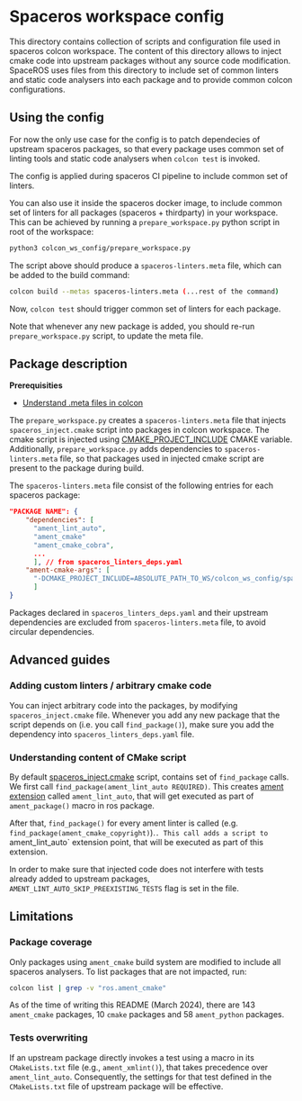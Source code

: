 # Spaceros workspace config
This directory contains collection of scripts and configuration file used in spaceros colcon workspace. 
The content of this directory allows to inject cmake code into upstream packages without any source code modification.
SpaceROS uses files from this directory to include set of common linters and static code analysers into each package and to provide common colcon configurations.

## Using the config
For now the only use case for the config is to patch dependecies of upstream spaceros packages, so that every package uses common set of linting tools and static code analysers when `colcon test` is invoked.

The config is applied during spaceros CI pipeline to include common set of linters.

You can also use it inside the spaceros docker image, to include common set of linters for all packages (spaceros + thirdparty) in your workspace. This can be achieved by running a `prepare_workspace.py` python script in root of the workspace:

```bash
python3 colcon_ws_config/prepare_workspace.py
```
The script above should produce a `spaceros-linters.meta` file, which can be added to the build command:

```bash
colcon build --metas spaceros-linters.meta (...rest of the command)
```

Now, `colcon test` should trigger common set of linters for each package.

Note that whenever any new package is added, you should re-run `prepare_workspace.py` script, to update the meta file.

## Package description

**Prerequisities**
- [Understand .meta files in colcon](https://colcon.readthedocs.io/en/released/user/configuration.html#meta-files)


The `prepare_workspace.py` creates a `spaceros-linters.meta` file that injects `spaceros_inject.cmake` script into packages in colcon workspace. The cmake script is injected using [CMAKE_PROJECT_INCLUDE](https://cmake.org/cmake/help/latest/variable/CMAKE_PROJECT_INCLUDE.html) CMAKE variable.
Additionally, `prepare_workspace.py` adds dependencies to `spaceros-linters.meta` file, so that packages used in injected cmake script are present to the package during build.

The `spaceros-linters.meta` file consist of the following entries for each spaceros package:
```json
"PACKAGE NAME": {
    "dependencies": [
      "ament_lint_auto",
      "ament_cmake"
      "ament_cmake_cobra",
      ...
      ], // from spaceros_linters_deps.yaml
    "ament-cmake-args": [
      "-DCMAKE_PROJECT_INCLUDE=ABSOLUTE_PATH_TO_WS/colcon_ws_config/spaceros_inject.cmake"
      ]
}
```

Packages declared in `spaceros_linters_deps.yaml` and their upstream dependencies are excluded from `spaceros-linters.meta` file, to avoid circular dependencies.


## Advanced guides

### Adding custom linters / arbitrary cmake code
You can inject arbitrary code into the packages, by modifying `spaceros_inject.cmake` file. Whenever you add any new package that the script depends on (i.e. you call `find_package()`), make sure you add the dependency into `spaceros_linters_deps.yaml` file.


### Understanding content of CMake script
By default [spaceros_inject.cmake](./spaceros_inject.cmake) script, contains set of `find_package` calls. We first call `find_package(ament_lint_auto REQUIRED)`. This creates [ament extension](https://docs.ros.org/en/foxy/How-To-Guides/Ament-CMake-Documentation.html#adding-to-extension-points) called `ament_lint_auto`, that will get executed as part of `ament_package()` macro in ros package.

After that, `find_package()` for every ament linter is called (e.g. `find_package(ament_cmake_copyright)`).`. This call adds a script to `ament_lint_auto` extension point, that will be executed as part of this extension. 

In order to make sure that injected code does not interfere with tests already added to upstream packages, `AMENT_LINT_AUTO_SKIP_PREEXISTING_TESTS` flag is set in the file.

## Limitations
### Package coverage
Only packages using `ament_cmake` build system are modified to include all spaceros analysers. To list packages that are not impacted, run:
```bash
colcon list | grep -v "ros.ament_cmake"
```
As of the time of writing this README (March 2024), there are 143 `ament_cmake` packages, 10 `cmake` packages and 58 `ament_python` packages.

### Tests overwriting
If an upstream package directly invokes a test using a macro in its `CMakeLists.txt` file (e.g., `ament_xmlint()`), that takes precedence over `ament_lint_auto`. Consequently, the settings for that test defined in the `CMakeLists.txt` file of upstream package will be effective.
